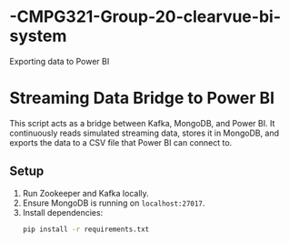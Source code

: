 # -CMPG321-Group-20-clearvue-bi-system
Exporting data to Power BI
# Streaming Data Bridge to Power BI

This script acts as a bridge between Kafka, MongoDB, and Power BI.
It continuously reads simulated streaming data, stores it in MongoDB, 
and exports the data to a CSV file that Power BI can connect to.

## Setup
1. Run Zookeeper and Kafka locally.
2. Ensure MongoDB is running on `localhost:27017`.
3. Install dependencies:
   ```bash
   pip install -r requirements.txt
   
